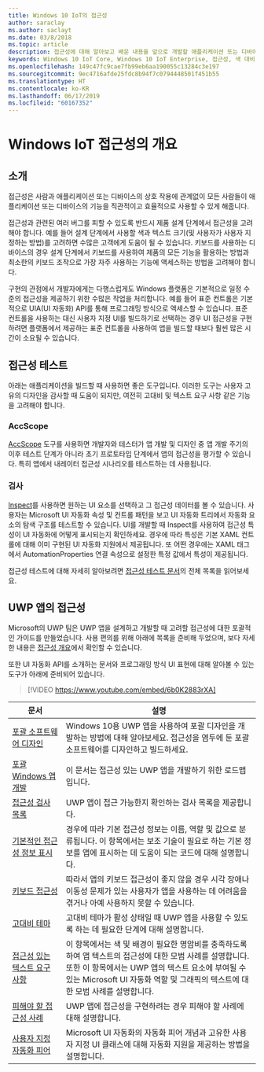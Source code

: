 ```yaml
---
title: Windows 10 IoT의 접근성
author: saraclay
ms.author: saclayt
ms.date: 03/8/2018
ms.topic: article
description: 접근성에 대해 알아보고 배운 내용을 앞으로 개발할 애플리케이션 또는 디바이스에 적용하는 방법을 살펴보세요.
keywords: Windows 10 IoT Core, Windows 10 IoT Enterprise, 접근성, 색 대비
ms.openlocfilehash: 149c47fc9cae7fb99eb6aa190055c13284c3e197
ms.sourcegitcommit: 9ec4716afde25fdc8b94f7c0794448501f451b55
ms.translationtype: HT
ms.contentlocale: ko-KR
ms.lasthandoff: 06/17/2019
ms.locfileid: "60167352"
---
```

# <a name="an-overview-of-accessibility-for-windows-iot"></a>Windows IoT 접근성의 개요 
 
## <a name="introduction"></a>소개 
접근성은 사람과 애플리케이션 또는 디바이스의 상호 작용에 관계없이 모든 사람들이 애플리케이션 또는 디바이스의 기능을 직관적이고 효율적으로 사용할 수 있게 해줍니다. 
 
접근성과 관련된 여러 버그를 피할 수 있도록 반드시 제품 설계 단계에서 접근성을 고려해야 합니다. 예를 들어 설계 단계에서 사용할 색과 텍스트 크기(및 사용자가 사용자 지정하는 방법)를 고려하면 수많은 고객에게 도움이 될 수 있습니다. 키보드를 사용하는 디바이스의 경우 설계 단계에서 키보드를 사용하여 제품의 모든 기능을 활용하는 방법과 최소한의 키보드 조작으로 가장 자주 사용하는 기능에 액세스하는 방법을 고려해야 합니다.  
 
구현의 관점에서 개발자에게는 다행스럽게도 Windows 플랫폼은 기본적으로 일정 수준의 접근성을 제공하기 위한 수많은 작업을 처리합니다. 예를 들어 표준 컨트롤은 기본적으로 UIA(UI 자동화) API를 통해 프로그래밍 방식으로 액세스할 수 있습니다. 표준 컨트롤을 사용하는 대신 사용자 지정 UI를 빌드하기로 선택하는 경우 UI 접근성을 구현하려면 플랫폼에서 제공하는 표준 컨트롤을 사용하여 앱을 빌드할 때보다 훨씬 많은 시간이 소요될 수 있습니다. 

## <a name="accessibility-testing"></a>접근성 테스트
아래는 애플리케이션을 빌드할 때 사용하면 좋은 도구입니다. 이러한 도구는 사용자 고유의 디자인을 감사할 때 도움이 되지만, 여전히 고대비 및 텍스트 요구 사항 같은 기능을 고려해야 합니다.

### <a name="accscope"></a>AccScope
[AccScope](https://msdn.microsoft.com/library/windows/desktop/Dn433239) 도구를 사용하면 개발자와 테스터가 앱 개발 및 디자인 중 앱 개발 주기의 이후 테스트 단계가 아니라 초기 프로토타입 단계에서 앱의 접근성을 평가할 수 있습니다. 특히 앱에서 내레이터 접근성 시나리오를 테스트하는 데 사용됩니다.

### <a name="inspect"></a>검사
[Inspect](https://msdn.microsoft.com/library/windows/desktop/Dd318521)를 사용하면 원하는 UI 요소를 선택하고 그 접근성 데이터를 볼 수 있습니다. 사용자는 Microsoft UI 자동화 속성 및 컨트롤 패턴을 보고 UI 자동화 트리에서 자동화 요소의 탐색 구조를 테스트할 수 있습니다. UI를 개발할 때 Inspect를 사용하여 접근성 특성이 UI 자동화에 어떻게 표시되는지 확인하세요. 경우에 따라 특성은 기본 XAML 컨트롤에 대해 이미 구현된 UI 자동화 지원에서 제공됩니다. 또 어떤 경우에는 XAML 태그에서 AutomationProperties 연결 속성으로 설정한 특정 값에서 특성이 제공됩니다.

접근성 테스트에 대해 자세히 알아보려면 [접근성 테스트 문서](https://docs.microsoft.com/windows/uwp/design/accessibility/accessibility-testing#inspect)의 전체 목록을 읽어보세요.
 
 
## <a name="accessibility-in-uwp-apps"></a>UWP 앱의 접근성 
Microsoft의 UWP 팀은 UWP 앱을 설계하고 개발할 때 고려할 접근성에 대한 포괄적인 가이드를 만들었습니다. 사용 편의를 위해 아래에 목록을 준비해 두었으며, 보다 자세한 내용은 [접근성 개요](https://docs.microsoft.com/windows/uwp/design/accessibility/accessibility-overview)에서 확인할 수 있습니다. 
 
또한 UI 자동화 API를 소개하는 문서와 프로그래밍 방식 UI 표현에 대해 알아볼 수 있는 도구가 아래에 준비되어 있습니다. 
 
> [!VIDEO https://www.youtube.com/embed/6b0K2883rXA]

 
| 문서 | 설명 | 
|---------|-------------| 
| [포괄 소프트웨어 디자인](https://docs.microsoft.com/windows/uwp/design/accessibility/designing-inclusive-software) | Windows 10용 UWP 앱을 사용하여 포괄 디자인을 개발하는 방법에 대해 알아보세요.  접근성을 염두에 둔 포괄 소프트웨어를 디자인하고 빌드하세요. | 
| [포괄 Windows 앱 개발](https://docs.microsoft.com/windows/uwp/design/accessibility/developing-inclusive-windows-apps) | 이 문서는 접근성 있는 UWP 앱을 개발하기 위한 로드맵입니다. | 
| [접근성 검사 목록](https://docs.microsoft.com/windows/uwp/design/accessibility/accessibility-checklist) | UWP 앱이 접근 가능한지 확인하는 검사 목록을 제공합니다. | 
| [기본적인 접근성 정보 표시](https://docs.microsoft.com/windows/uwp/design/accessibility/basic-accessibility-information) | 경우에 따라 기본 접근성 정보는 이름, 역할 및 값으로 분류됩니다. 이 항목에서는 보조 기술이 필요로 하는 기본 정보를 앱에 표시하는 데 도움이 되는 코드에 대해 설명합니다. | 
| [키보드 접근성](https://docs.microsoft.com/windows/uwp/design/accessibility/keyboard-accessibility) | 따라서 앱의 키보드 접근성이 좋지 않을 경우 시각 장애나 이동성 문제가 있는 사용자가 앱을 사용하는 데 어려움을 겪거나 아예 사용하지 못할 수 있습니다. | 
| [고대비 테마](https://docs.microsoft.com/windows/uwp/design/accessibility/high-contrast-themes) | 고대비 테마가 활성 상태일 때 UWP 앱을 사용할 수 있도록 하는 데 필요한 단계에 대해 설명합니다. | 
| [접근성 있는 텍스트 요구 사항](https://docs.microsoft.com/windows/uwp/design/accessibility/accessible-text-requirements) | 이 항목에서는 색 및 배경이 필요한 명암비를 충족하도록 하여 앱 텍스트의 접근성에 대한 모범 사례를 설명합니다. 또한 이 항목에서는 UWP 앱의 텍스트 요소에 부여될 수 있는 Microsoft UI 자동화 역할 및 그래픽의 텍스트에 대한 모범 사례를 설명합니다. | 
| [피해야 할 접근성 사례](https://docs.microsoft.com/windows/uwp/design/accessibility/practices-to-avoid) | UWP 앱에 접근성을 구현하려는 경우 피해야 할 사례에 대해 설명합니다. | 
| [사용자 지정 자동화 피어](https://docs.microsoft.com/windows/uwp/design/accessibility/custom-automation-peers) | Microsoft UI 자동화의 자동화 피어 개념과 고유한 사용자 지정 UI 클래스에 대해 자동화 지원을 제공하는 방법을 설명합니다. | 
 
